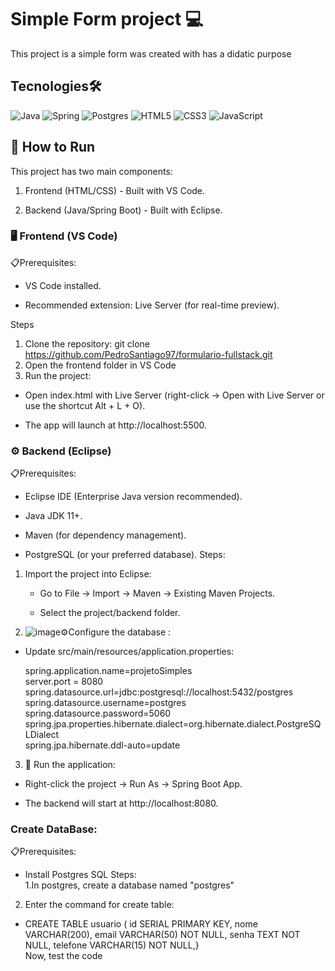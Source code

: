 # Simple Form project 💻

This project is a simple form was created with has a didatic purpose  

## Tecnologies🛠️  
  
![Java](https://img.shields.io/badge/java-%23ED8B00.svg?style=for-the-badge&logo=openjdk&logoColor=white)
![Spring](https://img.shields.io/badge/spring-%236DB33F.svg?style=for-the-badge&logo=spring&logoColor=white)
![Postgres](https://img.shields.io/badge/postgres-%23316192.svg?style=for-the-badge&logo=postgresql&logoColor=white)
![HTML5](https://img.shields.io/badge/html5-%23E34F26.svg?style=for-the-badge&logo=html5&logoColor=white)
![CSS3](https://img.shields.io/badge/css3-%231572B6.svg?style=for-the-badge&logo=css3&logoColor=white)
![JavaScript](https://img.shields.io/badge/javascript-%23323330.svg?style=for-the-badge&logo=javascript&logoColor=%23F7DF1E)  

## 🚀 How to Run  
This project has two main components:  

1. Frontend (HTML/CSS) - Built with VS Code.  

2. Backend (Java/Spring Boot) - Built with Eclipse.  

### 🖥️ Frontend (VS Code)  
📋Prerequisites:  

- VS Code installed.  

- Recommended extension: Live Server (for real-time preview).  

Steps
1. Clone the repository:  git clone https://github.com/PedroSantiago97/formulario-fullstack.git
2. Open the frontend folder in VS Code
3. Run the project:  

  - Open index.html with Live Server (right-click → Open with Live Server or use the shortcut Alt + L + O).  

  - The app will launch at http://localhost:5500.  

### ⚙️ Backend (Eclipse)  
📋Prerequisites:  
   - Eclipse IDE (Enterprise Java version recommended).  

   - Java JDK 11+.  

   - Maven (for dependency management).  

   - PostgreSQL (or your preferred database).
Steps:  
1. Import the project into Eclipse:  

   - Go to File → Import → Maven → Existing Maven Projects.

   - Select the project/backend folder.

2. ![image](https://github.com/user-attachments/assets/5e323ff3-fdaa-411e-9851-df96fcbb5600)⚙️Configure the database
:  

- Update src/main/resources/application.properties:  
  
  spring.application.name=projetoSimples  
  server.port = 8080  
  spring.datasource.url=jdbc:postgresql://localhost:5432/postgres  
  spring.datasource.username=postgres  
  spring.datasource.password=5060  
  spring.jpa.properties.hibernate.dialect=org.hibernate.dialect.PostgreSQLDialect  
  spring.jpa.hibernate.ddl-auto=update  

3. 🚀 Run the application:

- Right-click the project → Run As → Spring Boot App.



- The backend will start at http://localhost:8080.

### Create DataBase:  
📋Prerequisites:
  - Install Postgres SQL
Steps:  
1.In postgres, create a database named "postgres"  
2. Enter the command for create table:  
  - CREATE TABLE usuario (
    id SERIAL PRIMARY KEY,
    nome VARCHAR(200),
    email VARCHAR(50) NOT NULL,
    senha TEXT NOT NULL,
    telefone VARCHAR(15) NOT NULL,}  
Now, test the code



